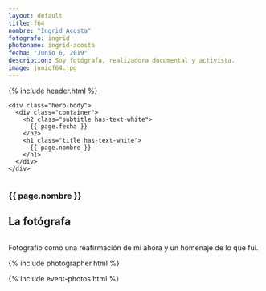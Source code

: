 ```yaml
---
layout: default
title: f64
nombre: "Ingrid Acosta"
fotografo: ingrid
photoname: ingrid-acosta
fecha: "Junio 6, 2019"
description: Soy fotógrafa, realizadora documental y activista.
image: juniof64.jpg
---
```

<div class="parallax-container">
  <section class="hero is-large has-text-centered parallax intro intro-ingrid">
    {% include header.html %}
  
    <div class="hero-body">
      <div class="container">
        <h2 class="subtitle has-text-white">
          {{ page.fecha }}
        </h2>
        <h1 class="title has-text-white">
          {{ page.nombre }}
        </h1>
      </div>
    </div>
  </section>

  <section id="f64" class="hero is-white f64">
    <div class="hero-body">
      <div class="columns">
        <div class="column">
          <div class="column is-three-fifths">
            <h3>{{ page.nombre }}</h3>
            <h1>La fotógrafa</h1>
          </div>
          <div class="column is-three-fifths">
            <p>
            Fotografío como una reafirmación de mi ahora y un homenaje de lo que fui.
            </p>
          </div>
        </div>
      </div>
    </div>
  </section>
  
  <section class="hero is-white event">
    <div class="hero-body">
      {% include photographer.html %}
    </div>
  </section>
  
  {% include event-photos.html %}
</div>